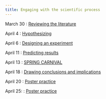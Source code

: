 ```yaml
---
title: Engaging with the scientific process
---
```


March 30
: [ Reviewing the literature ](#)

April 4
: [ Hypothesizing ](#)

April 6
: [ Designing an experiment ](#)

April 11
: [ Predicting results ](#)

April 13
: [ SPRING CARNIVAL ](#)

April 18
: [ Drawing conclusions and implications ](#)

April 20
: [ Poster practice ](#)

April 25:
: [ Poster practice ](#)
